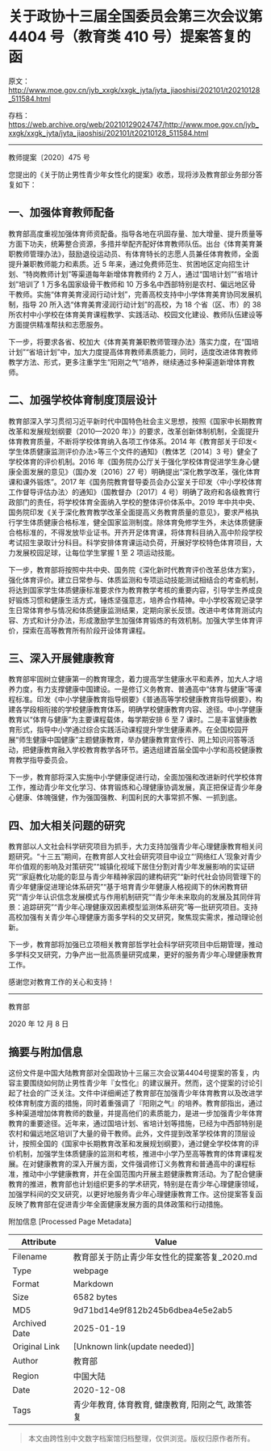 # 关于政协十三届全国委员会第三次会议第 4404 号（教育类 410 号）提案答复的函

原文：<http://www.moe.gov.cn/jyb_xxgk/xxgk_jyta/jyta_jiaoshisi/202101/t20210128_511584.html>

存档：<https://web.archive.org/web/20210129024747/http://www.moe.gov.cn/jyb_xxgk/xxgk_jyta/jyta_jiaoshisi/202101/t20210128_511584.html>

---

教师提案〔2020〕475 号

您提出的《关于防止男性青少年女性化的提案》收悉，现将涉及教育部业务部分答复如下：

## 一、加强体育教师配备

教育部高度重视加强体育师资配备。指导各地在巩固存量、加大增量、提升质量等方面下功夫，统筹整合资源，多措并举配齐配好体育教师队伍。出台《体育美育兼职教师管理办法》，鼓励退役运动员、有体育特长的志愿人员兼任体育教师，全面提升兼职教师能力和素质。近 5 年来，通过免费师范生、贫困地区定向招生计划、“特岗教师计划”等渠道每年新增体育教师约 2 万人，通过“国培计划”“省培计划”培训了 1 万多名国家级骨干教师和 10 万多名中西部特别是农村、偏远地区骨干教师。实施“体育美育浸润行动计划”，完善高校支持中小学体育美育协同发展机制，指导 20 所入选“体育美育浸润行动计划”的高校，为 18 个省（区、市）的 38 所农村中小学校在体育美育课程教学、实践活动、校园文化建设、教师队伍建设等方面提供精准帮扶和志愿服务。

下一步，将要求各省、校加大《体育美育兼职教师管理办法》落实力度，在“国培计划”“省培计划”中，加大力度提高体育教师素质能力，同时，适度改进体育教师教学方法、形式，更多注重学生“阳刚之气”培养，继续通过多种渠道新增体育教师。

## 二、加强学校体育制度顶层设计

教育部深入学习贯彻习近平新时代中国特色社会主义思想，按照《国家中长期教育改革和发展规划纲要（2010—2020 年）》的要求，改革创新体制机制，全面提升体育教育质量，不断将学校体育纳入各项工作体系。2014 年《教育部关于印发<学生体质健康监测评价办法>等三个文件的通知》（教体艺〔2014〕3 号）健全了学校体育的评价机制。2016 年《国务院办公厅关于强化学校体育促进学生身心健康全面发展的意见》（国办发〔2016〕27 号）明确提出“深化教学改革，强化体育课和课外锻炼”。2017 年《国务院教育督导委员会办公室关于印发〈中小学校体育工作督导评估办法〉的通知》（国教督办〔2017〕4 号）明确了政府和各级教育行政部门的责任，将学校体育全面纳入学校的整体评价体系中。2019 年中共中央、国务院印发《关于深化教育教学改革全面提高义务教育质量的意见》，要求严格执行学生体质健康合格标准，健全国家监测制度。除体育免修学生外，未达体质健康合格标准的，不得发放毕业证书。开齐开足体育课，将体育科目纳入高中阶段学校考试招生录取计分科目。科学安排体育课运动负荷，开展好学校特色体育项目，大力发展校园足球，让每位学生掌握 1 至 2 项运动技能。

下一步，教育部将按照中共中央、国务院《深化新时代教育评价改革总体方案》，强化体育评价。建立日常参与、体质监测和专项运动技能测试相结合的考查机制，将达到国家学生体质健康标准要求作为教育教学考核的重要内容，引导学生养成良好锻炼习惯和健康生活方式，锤炼坚强意志，培养合作精神。中小学校客观记录学生日常体育参与情况和体质健康监测结果，定期向家长反馈。改进中考体育测试内容、方式和计分办法，形成激励学生加强体育锻炼的有效机制。加强大学生体育评价，探索在高等教育所有阶段开设体育课程。

## 三、深入开展健康教育

教育部牢固树立健康第一的教育理念，着力提高学生健康水平和素养，加大人才培养力度，有力支撑健康中国建设。一是修订义务教育、普通高中“体育与健康”等课程标准。印发《中小学健康教育指导纲要》《普通高等学校健康教育指导纲要》，构建各学段相衔接的学校健康教育体系，明确学校健康教育内容、途径。中小学健康教育以“体育与健康”为主要课程载体，每学期安排 6 至 7 课时。二是丰富健康教育形式，指导中小学通过综合实践活动课程提升学生健康素养。在全国校园开展“师生健康中国健康”主题健康教育，举办健康教育宣传行、网上知识问答等活动，把健康教育融入学校教育教学各环节。遴选组建首届全国中小学和高校健康教育教学指导委员会。

下一步，教育部将深入实施中小学健康促进行动，全面加强和改进新时代学校体育工作，推动青少年文化学习、体育锻炼和心理健康协调发展，真正把保证青少年身心健康、体魄强健，作为强国强教、利国利民的大事常抓不懈、一抓到底。

## 四、加大相关问题的研究

教育部以人文社会科学研究项目为抓手，大力支持加强青少年心理健康教育相关问题研究。“十三五”期间，在教育部人文社会研究项目中设立“‘网络红人’现象对青少年价值观的影响及对策研究”“城镇化视域下居住分割对青少年发展影响的实证研究”“家庭教化功能的彰显与青少年精神家园的建构研究”“新时代社会协同管理下的青少年健康促进理论体系研究”“基于培育青少年健康人格视阈下的休闲教育研究”“青少年认识信念发展模式与作用机制研究”“青少年未来取向的发展及其同伴背景：追踪研究”“青少年心理健康双因素模型监测体系研究”等一批研究项目。支持高校加强有关青少年心理健康方面多学科的交叉研究，聚焦现实需求，推动理论创新。

下一步，教育部将加强已立项相关教育部哲学社会科学研究项目中后期管理，推动多学科交叉研究，力争产出一批高质量研究成果，更好的服务青少年心理健康教育工作。

感谢您对教育工作的关心和支持！

---

教育部

2020 年 12 月 8 日


## 摘要与附加信息

<!-- tcd_abstract -->
这份文件是中国大陆教育部对全国政协十三届三次会议第4404号提案的答复，内容主要围绕如何防止男性青少年『女性化』的建议展开。然而，这个提案的讨论引起了社会的广泛关注。文件中详细阐述了教育部在加强青少年体育教育以及改进学校体育制度方面的措施，同时着重强调了『阳刚之气』的培养。教育部指出，通过多种渠道增加体育教师的数量，并提高他们的素质能力，是进一步加强青少年体育教育的重要途径。近年来，通过国培计划、省培计划等措施，已经为中西部特别是农村和偏远地区培训了大量的骨干教师。此外，文件提到改革学校体育的顶层设计，按照全国的《国家中长期教育改革和发展规划纲要》，通过健全学校体育的评价机制，加强学生体质健康的监测和考核，推进中小学乃至高等教育的体育课程发展。在对健康教育的深入开展方面，文件强调修订义务教育和普通高中的课程标准，推动中小学健康教育，并在全国范围内开展主题健康教育活动。为了配合健康教育的推进，教育部也计划组织更多的学术研究，特别是在青少年心理健康领域，加强学科间的交叉研究，以更好地服务青少年心理健康教育工作。这份提案答复函反映了教育部在促进青少年全面健康发展方面的具体政策和行动措施。
<!-- tcd_abstract_end -->

附加信息 [Processed Page Metadata]

| Attribute       | Value                                  |
|-----------------|----------------------------------------|
| Filename        | 教育部关于防止青少年女性化的提案答复_2020.md                             |
| Type            | webpage                                 |
| Format          | Markdown                               |
| Size            | 6582 bytes                           |
| MD5             | 9d71bd14e9f812b245b6dbea4e5e2ab5                                  |
| Archived Date   | 2025-01-19                             |
| Original Link   | [Unknown link(update needed)]                         |
| Author          | 教育部                              |
| Region          | 中国大陆                              |
| Date            | 2020-12-08                                 |
| Tags            | 青少年教育, 体育教育, 健康教育, 阳刚之气, 政策答复                                 |
>
> 本文由跨性别中文数字档案馆归档整理，仅供浏览。版权归原作者所有。
>